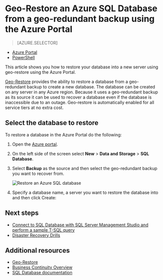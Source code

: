 <properties
	pageTitle="Restore an Azure SQL Database from a geo-redundant backup (Azure Portal). | Microsoft Azure"
	description="Geo-Restore an Azure SQL Database from a geo-redundant backup (Azure Portal)."
	services="sql-database"
	documentationCenter=""
	authors="stevestein"
	manager="jhubbard"
	editor=""/>

<tags
	ms.service="sql-database"
	ms.devlang="NA"
	ms.date="05/05/2016"
	ms.author="sstein"
	ms.workload="data-management"
	ms.topic="article"
	ms.tgt_pltfrm="NA"/>


# Geo-Restore an Azure SQL Database from a geo-redundant backup using the Azure Portal


> [AZURE.SELECTOR]
- [Azure Portal](sql-database-geo-restore-portal.md)
- [PowerShell](sql-database-geo-restore-powershell.md)

This article shows you how to restore your database into a new server using geo-restore using the Azure Portal.

[Geo-Restore](sql-database-geo-restore.md) provides the ability to restore a database from a geo-redundant backup to create a new database. The database can be created on any server in any Azure region. Because it uses a geo-redundant backup as its source it can be used to recover a database even if the database is inaccessible due to an outage. Geo-restore is automatically enabled for all service tiers at no extra cost.

## Select the database to restore

To restore a database in the Azure Portal do the following:

1.	Open the [Azure portal](https://portal.azure.com).
2.  On the left side of the screen select **New** > **Data and Storage** > **SQL Database**.
3.  Select **Backup** as the source and then select the geo-redundant backup you want to recover from.

    ![Restore an Azure SQL database](./media/sql-database-geo-restore-portal/geo-restore.png)

4.  Specify a database name, a server you want to restore the database into and then click Create:

## Next steps

- [Connect to SQL Database with SQL Server Management Studio and perform a sample T-SQL query](sql-database-connect-query-ssms.md)
- [Disaster Recovery Drills](sql-database-disaster-recovery-drills.md)


## Additional resources

- [Geo-Restore](sql-database-geo-restore.md)
- [Business Continuity Overview](sql-database-business-continuity.md)
- [SQL Database documentation](https://azure.microsoft.com/documentation/services/sql-database/)

